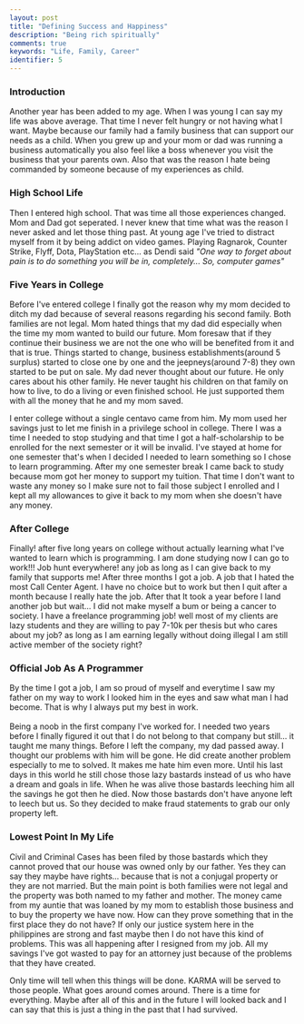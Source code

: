 ```yaml
---
layout: post
title: "Defining Success and Happiness"
description: "Being rich spiritually"
comments: true
keywords: "Life, Family, Career"
identifier: 5
---
```



### Introduction

Another year has been added to my age. When I was young I can say my life was above
average. That time I never felt hungry or not having what I want. Maybe because
our family had a family business that can support our needs as a child. When you 
grew up and your mom or dad was running a business automatically you also feel 
like a boss whenever you visit the business that your parents own. Also that
was the reason I hate being commanded by someone because of my experiences as child.


### High School Life

Then I entered high school. That was time all those experiences changed. Mom and Dad
got seperated. I never knew that time what was the reason I never asked and let those thing past. 
At young age I've tried to distract myself from it by being addict on video games. Playing Ragnarok, Counter Strike, Flyff, Dota, PlayStation etc... as Dendi said <i>"One way to forget about pain is to do something you will be in, completely... So, computer games"</i>


### Five Years in College

Before I've entered college I finally got the reason why my mom decided to ditch my dad
because of several reasons regarding his second family. Both families are not legal.
Mom hated things that my dad did especially when the time my mom wanted to build
our future. Mom foresaw that if they continue their business we are not the one
who will be benefited from it and that is true. Things started to change, business
establishments(around 5 surplus) started to close one by one and the jeepneys(around 7-8) they own started to be put on sale. My dad never thought about our future. He only cares about his other
family. He never taught his children on that family on how to live, to do a living or even finished school. He just supported them with all the money that he and my mom saved.


I enter college without a single centavo came from him. My mom used her savings just to 
let me finish in a privilege school in college. There I was a time I needed to stop
studying and that time I got a half-scholarship to be enrolled for the next semester or it
will be invalid. I've stayed at home for one semester that's when I decided I needed to
learn something so I chose to learn programming. After my one semester break
I came back to study because mom got her money to support my tuition. That
time I don't want to waste any money so I make sure not to fail those subject I enrolled
and I kept all my allowances to give it back to my mom when she doesn't have any money.

### After College

Finally! after five long years on college without actually learning what 
I've wanted to learn which is programming. I am done studying now I can go to work!!! Job hunt everywhere! any job as long as I can give back to my family that supports me! After three months I got a job. A job that I hated the most Call Center Agent. I have no choice but to work but then I quit after a month because I really hate the job. After that It took a year before I land another job but wait... I did not make myself
a bum or being a cancer to society. I have a freelance programming job! well most of my clients are lazy students and they are willing to pay 7-10k per thesis but who cares about my job? as long as I am earning legally without doing illegal I am still active member of the society right?


### Official Job As A Programmer

By the time I got a job, I am so proud of myself and everytime I saw my father on my way to work
I looked him in the eyes and saw what man I had become. That is why I always put my best in work.
<br> <br>
Being a noob in the first company I've worked for. I needed two years before I finally figured it out that
I do not belong to that company but still... it taught me many things. Before I left the company, my dad passed away. I thought our problems with him will be gone. He did create another problem especially to me to solved.
It makes me hate him even more. Until his last days in this world he still chose those lazy bastards instead of us who have a dream and goals in life. When he was alive those bastards leeching him all the
savings he got then he died. Now those bastards don't have anyone left to leech but us. So they decided
to make fraud statements to grab our only property left.


### Lowest Point In My Life

Civil and Criminal Cases has been filed by those bastards which they cannot proved that our house was owned only by our father. Yes they can say they maybe have rights... because that is not a conjugal property or they are not married. But the main point is both families were not legal and the property was both named to my father and mother. The money came from my auntie that was loaned by my mom to establish those business and to buy the property we have now. How can they prove something that in the first place they do not have? If only our justice system here in the philippines are strong and fast maybe then I do not have this kind of problems. This was all happening after I resigned from my job. All my savings I've got wasted to pay for an attorney just because of the problems that they have created.


Only time will tell when this things will be done. KARMA will be served to those people. What goes around comes around. There is a time for everything. Maybe after all of this and in the future I will looked back
and I can say that this is just a thing in the past that I had survived.
